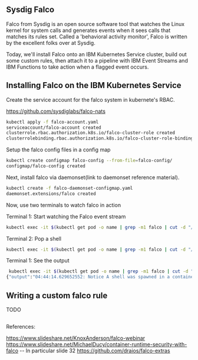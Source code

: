 ## Sysdig Falco

Falco from Sysdig is an open source software tool that watches the Linux kernel for system calls and generates events when it sees calls that matches its rules set. Called a 'behavioral activity monitor', Falco is written by the excellent folks over at Sysdig.

Today, we'll install Falco onto an IBM Kubernetes Service cluster, build out some custom rules, then attach it to a pipeline with IBM Event Streams and IBM Functions to take action when a flagged event occurs.


## Installing Falco on the IBM Kubernetes Service


Create the service account for the falco system in kubernete's RBAC.

https://github.com/sysdiglabs/falco-nats


```bash
kubectl apply -f falco-account.yaml 
serviceaccount/falco-account created
clusterrole.rbac.authorization.k8s.io/falco-cluster-role created
clusterrolebinding.rbac.authorization.k8s.io/falco-cluster-role-binding created
```

Setup the falco config files in a config map

```bash
kubectl create configmap falco-config --from-file=falco-config/
configmap/falco-config created
```

Next, install falco via daemonset(link to daemonset reference material).

```bash
kubectl create -f falco-daemonset-configmap.yaml 
daemonset.extensions/falco created
```

Now, use two terminals to watch falco in action


Terminal 1: Start watching the Falco event stream

```bash
kubectl exec -it $(kubectl get pod -o name | grep -m1 falco | cut -d "/" -f 2) -- cat /var/run/falco/nats
```

Terminal 2: Pop a shell 

```bash
kubectl exec -it $(kubectl get pod -o name | grep -m1 falco | cut -d "/" -f 2) -- /bin/bash
```

Terminal 1: See the output

```bash
 kubectl exec -it $(kubectl get pod -o name | grep -m1 falco | cut -d "/" -f 2) -- cat /var/run/falco/nats
{"output":"04:44:14.629652552: Notice A shell was spawned in a container with an attached terminal (user=root k8s.pod=falco-d7ml2 container=fb91c1e33a1d shell=bash parent=<NA> cmdline=bash  terminal=34816) k8s.pod=falco-d7ml2 container=fb91c1e33a1d","priority":"Notice","rule":"Terminal shell in container","time":"2018-09-25T04:44:14.629652552Z", "output_fields": {"container.id":"fb91c1e33a1d","evt.time":1537850654629652552,"k8s.pod.name":"falco-d7ml2","proc.cmdline":"bash ","proc.name":"bash","proc.pname":null,"proc.tty":34816,"user.name":"root"}}
```



## Writing a custom falco rule


TODO


## 









References:

https://www.slideshare.net/KnoxAnderson/falco-webinar
https://www.slideshare.net/MichaelDucy/container-runtime-security-with-falco  -- In particular slide 32
https://github.com/draios/falco-extras




